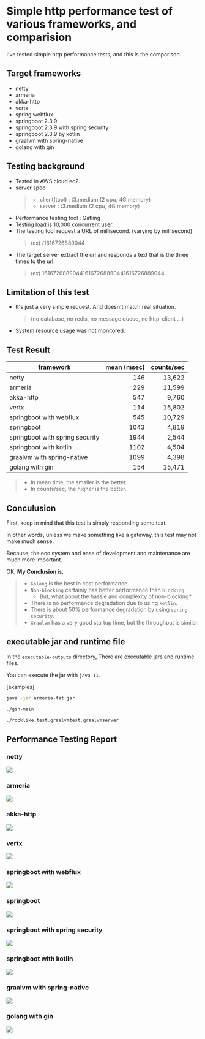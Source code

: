 # Simple http performance test of various frameworks, and comparision
 I've tested simple http performance tests, and this is the comparison.

## Target frameworks
* netty 
* armeria
* akka-http
* vertx  
* spring webflux  
* springboot 2.3.9
* springboot 2.3.9 with spring security
* springboot 2.3.9 by kotlin
* graalvm with spring-native
* golang with gin

## Testing background
* Tested in AWS cloud ec2.
* server spec
  > * client(tool) : t3.medium (2 cpu, 4G memory)
  > * server : t3.medium (2 cpu, 4G memory)
* Performance testing tool : Gatling
* Testing load is 10,000 concurrent user.
* The testing tool request a URL of millisecond. (varying by millisecond)
  > (ex)  /1616726889044
* The target server extract the url and responds a text that is the three times to the url.
  > (ex)  161672688904416167268890441616726889044
    
## Limitation of this test
* It's just a very simple request. And doesn't match real situation.
  > (no database, no redis, no message queue, no http-client ...)
* System resource usage was not monitored.

## Test Result
| framework | mean (msec) | counts/sec |
| ---- | ----: | ----: |
| netty | 146 | 13,622 |
| armeria | 229 | 11,599 |
| akka-http | 547 | 9,760 |
| vertx | 114 | 15,802 |
| springboot with webflux | 545 | 10,729 |
| springboot | 1043 | 4,819 |
| springboot with spring security | 1944 | 2,544 |
| springboot with kotlin | 1102 | 4,504 |
| graalvm with spring-native | 1099 | 4,398 |
| golang with gin | 154 | 15,471 |
  > * In mean time, the smaller is the better.
  > * In counts/sec, the higher is the better.

## Conculusion
First, keep in mind that this test is simply responding some text.

In other words, unless we make something like a gateway, this test may not make much sense.

Because, the eco system and ease of development and maintenance are much more important. 

OK, **My Conclusion** is,
> * `Golang` is the best in cost performance.
> * `Non-blocking` certainly has better performance than `blocking`. 
>   * But, what about the hassle and complexity of non-blocking? 
> * There is no performance degradation due to using `kotlin`.
> * There is about 50% performance degradation by using `spring security`.
> * `Graalvm` has a very good startup time, but the throughput is similar. 
 
## executable jar and runtime file
In the `executable-outputs` directory, There are executable jars and runtime files.

You can execute the jar with `java 11`.

[examples]
```sh
java -jar armeria-fat.jar
```
```sh
./gin-main
```
```sh
./rocklike.test.graalvmtest.graalvmserver
```

## Performance Testing Report
### netty
![](result-reports/netty.png)
### armeria
![](result-reports/armeria.png)
### akka-http
![](result-reports/akka-http.png)
### vertx
![](result-reports/vertx.png)
### springboot with webflux
![](result-reports/springboot-webflux.png)
### springboot
![](result-reports/springboot.png)
### springboot with spring security
![](result-reports/springboot-withSecurity.png)
### springboot with kotlin
![](result-reports/springboot-kotlin.png)
### graalvm with spring-native
![](result-reports/graalvm-springboot.png)
### golang with gin
![](result-reports/golang-gin.png)

